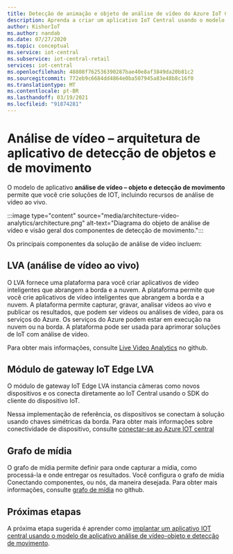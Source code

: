 ```yaml
---
title: Detecção de animação e objeto de análise de vídeo do Azure IoT Central | Microsoft Docs
description: Aprenda a criar um aplicativo IoT Central usando o modelo de aplicativo análise de vídeo-objeto e detecção de movimento no IoT Central. Este modelo usa a análise de vídeo ao vivo e câmeras conectadas.
author: KishorIoT
ms.author: nandab
ms.date: 07/27/2020
ms.topic: conceptual
ms.service: iot-central
ms.subservice: iot-central-retail
services: iot-central
ms.openlocfilehash: 48808f762536390287bae40e8af3849da20b81c2
ms.sourcegitcommit: 772eb9c6684dd4864e0ba507945a83e48b8c16f0
ms.translationtype: MT
ms.contentlocale: pt-BR
ms.lasthandoff: 03/19/2021
ms.locfileid: "91874281"
---
```

# <a name="video-analytics---object-and-motion-detection-application-architecture"></a>Análise de vídeo – arquitetura de aplicativo de detecção de objetos e de movimento

O modelo de aplicativo **análise de vídeo – objeto e detecção de movimento** permite que você crie soluções de IOT, incluindo recursos de análise de vídeo ao vivo.

:::image type="content" source="media/architecture-video-analytics/architecture.png" alt-text="Diagrama do objeto de análise de vídeo e visão geral dos componentes de detecção de movimento.":::

Os principais componentes da solução de análise de vídeo incluem:

## <a name="live-video-analytics-lva"></a>LVA (análise de vídeo ao vivo)

O LVA fornece uma plataforma para você criar aplicativos de vídeo inteligentes que abrangem a borda e a nuvem. A plataforma permite que você crie aplicativos de vídeo inteligentes que abrangem a borda e a nuvem. A plataforma permite capturar, gravar, analisar vídeos ao vivo e publicar os resultados, que podem ser vídeos ou análises de vídeo, para os serviços do Azure. Os serviços do Azure podem estar em execução na nuvem ou na borda. A plataforma pode ser usada para aprimorar soluções de IoT com análise de vídeo.

Para obter mais informações, consulte [Live Video Analytics](https://github.com/Azure/live-video-analytics) no github.

## <a name="iot-edge-lva-gateway-module"></a>Módulo de gateway IoT Edge LVA

O módulo de gateway IoT Edge LVA instancia câmeras como novos dispositivos e os conecta diretamente ao IoT Central usando o SDK do cliente do dispositivo IoT.

Nessa implementação de referência, os dispositivos se conectam à solução usando chaves simétricas da borda. Para obter mais informações sobre conectividade de dispositivo, consulte [conectar-se ao Azure IOT central](../core/concepts-get-connected.md)

## <a name="media-graph"></a>Grafo de mídia

O grafo de mídia permite definir para onde capturar a mídia, como processá-la e onde entregar os resultados. Você configura o grafo de mídia Conectando componentes, ou nós, da maneira desejada. Para obter mais informações, consulte [grafo de mídia](https://github.com/Azure/live-video-analytics/tree/master/MediaGraph) no github.

## <a name="next-steps"></a>Próximas etapas

A próxima etapa sugerida é aprender como [implantar um aplicativo IOT central usando o modelo de aplicativo análise de vídeo-objeto e detecção de movimento](tutorial-video-analytics-deploy.md).
